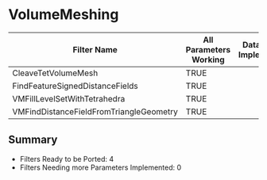 # VolumeMeshing #

|  Filter Name | All Parameters Working | DataCheck Implemented | Execute Implemented | Documentation Implemented |
|--------------|------------------------|-----------------------|---------------------|---------------------------|
| CleaveTetVolumeMesh | TRUE  | | | |
| FindFeatureSignedDistanceFields | TRUE  | | | |
| VMFillLevelSetWithTetrahedra | TRUE  | | | |
| VMFindDistanceFieldFromTriangleGeometry | TRUE  | | | |


## Summary ##

+ Filters Ready to be Ported: 4
+ Filters Needing more Parameters Implemented: 0
